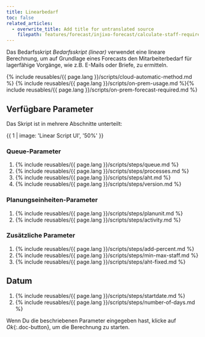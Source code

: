 ```yaml
---
title: Linearbedarf
toc: false
related_articles:
  - overwrite_title: Add title for untranslated source
    filepath: features/forecast/injixo-forecast/calculate-staff-requirements.md
---
```


Das Bedarfsskript _Bedarfsskript (linear)_ verwendet eine lineare Berechnung, um auf Grundlage eines Forecasts den Mitarbeiterbedarf für lagerfähige Vorgänge, wie z.B. E-Mails oder Briefe, zu ermitteln.

{% include reusables/{{ page.lang }}/scripts/cloud-automatic-method.md %}
{% include reusables/{{ page.lang }}/scripts/on-prem-usage.md %}{% include reusables/{{ page.lang }}/scripts/on-prem-forecast-required.md %}

## Verfügbare Parameter

Das Skript ist in mehrere Abschnitte unterteilt:

{{ 1 | image: 'Linear Script UI', '50%' }}

### Queue-Parameter

1. {% include reusables/{{ page.lang }}/scripts/steps/queue.md %}
2. {% include reusables/{{ page.lang }}/scripts/steps/processes.md %}
3. {% include reusables/{{ page.lang }}/scripts/steps/aht.md %}
4. {% include reusables/{{ page.lang }}/scripts/steps/version.md %}

### Planungseinheiten-Parameter

1. {% include reusables/{{ page.lang }}/scripts/steps/planunit.md %}
2. {% include reusables/{{ page.lang }}/scripts/steps/activity.md %}

### Zusätzliche Parameter

1. {% include reusables/{{ page.lang }}/scripts/steps/add-percent.md %}
2. {% include reusables/{{ page.lang }}/scripts/steps/min-max-staff.md %}
3. {% include reusables/{{ page.lang }}/scripts/steps/aht-fixed.md %}

## Datum

1. {% include reusables/{{ page.lang }}/scripts/steps/startdate.md %}
2. {% include reusables/{{ page.lang }}/scripts/steps/number-of-days.md %}

Wenn Du die beschriebenen Parameter eingegeben hast, klicke auf _Ok_{:.doc-button}, um die Berechnung zu starten.
